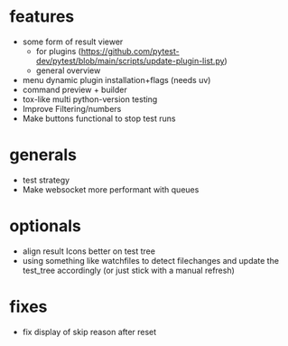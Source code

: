 # features
- some form of result viewer
    - for plugins (https://github.com/pytest-dev/pytest/blob/main/scripts/update-plugin-list.py)
    - general overview
- menu dynamic plugin installation+flags (needs uv)
- command preview + builder
- tox-like multi python-version testing
- Improve Filtering/numbers
- Make buttons functional to stop test runs

# generals
- test strategy
- Make websocket more performant with queues

# optionals
- align result Icons better on test tree
- using something like watchfiles to detect filechanges and
update the test_tree accordingly (or just stick with a manual refresh)

# fixes
- fix display of skip reason after reset
